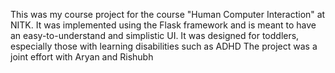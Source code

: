 This was my course project for the course "Human Computer Interaction" at NITK. 
It was implemented using the Flask framework and is meant to have an easy-to-understand and simplistic UI. It was designed for toddlers, especially those with learning disabilities such as ADHD
The project was a joint effort with Aryan and Rishubh
